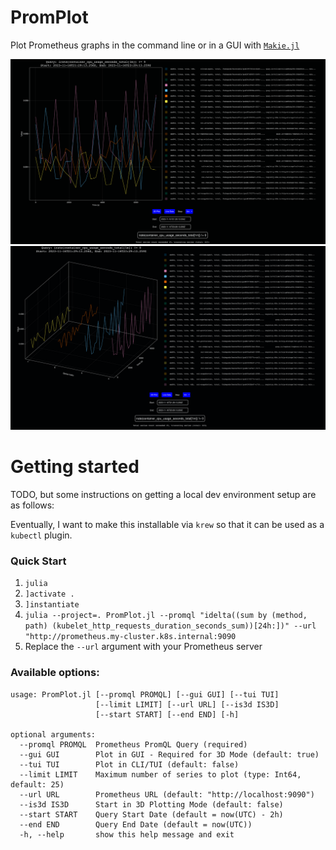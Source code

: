 # PromPlot
Plot Prometheus graphs in the command line or in a GUI with [`Makie.jl`](https://github.com/MakieOrg/Makie.jl)

![Example PromPlot 2D Graphing Display](./docs/promplot_example_2d.png)
![Example PromPlot 3D Graphing Display](./docs/promplot_example_3d.png)

# Getting started
TODO, but some instructions on getting a local dev environment setup are as follows:

Eventually, I want to make this installable via `krew` so that it can be used as a `kubectl` plugin.

### Quick Start
1. `julia`
2. `]activate .`
3. `]instantiate`
4. `julia --project=. PromPlot.jl --promql "idelta((sum by (method, path) (kubelet_http_requests_duration_seconds_sum))[24h:])" --url "http://prometheus.my-cluster.k8s.internal:9090`
5. Replace the `--url` argument with your Prometheus server

### Available options:
```
usage: PromPlot.jl [--promql PROMQL] [--gui GUI] [--tui TUI]
                   [--limit LIMIT] [--url URL] [--is3d IS3D]
                   [--start START] [--end END] [-h]

optional arguments:
  --promql PROMQL  Prometheus PromQL Query (required)
  --gui GUI        Plot in GUI - Required for 3D Mode (default: true)
  --tui TUI        Plot in CLI/TUI (default: false)
  --limit LIMIT    Maximum number of series to plot (type: Int64, default: 25)
  --url URL        Prometheus URL (default: "http://localhost:9090")
  --is3d IS3D      Start in 3D Plotting Mode (default: false)
  --start START    Query Start Date (default = now(UTC) - 2h)
  --end END        Query End Date (default = now(UTC))
  -h, --help       show this help message and exit
```